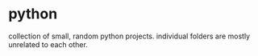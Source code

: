# python
collection of small, random python projects.
individual folders are mostly unrelated to each other.
